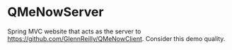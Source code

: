 # QMeNowServer
Spring MVC website that acts as the server to https://github.com/GlennReilly/QMeNowClient.
Consider this demo quality.
